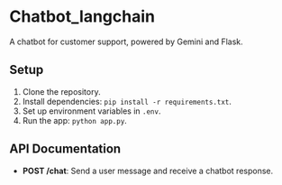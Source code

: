 # Chatbot_langchain

A chatbot for customer support, powered by Gemini and Flask.

## Setup

1. Clone the repository.
2. Install dependencies: `pip install -r requirements.txt`.
3. Set up environment variables in `.env`.
4. Run the app: `python app.py`.

## API Documentation

- **POST /chat**: Send a user message and receive a chatbot response.
